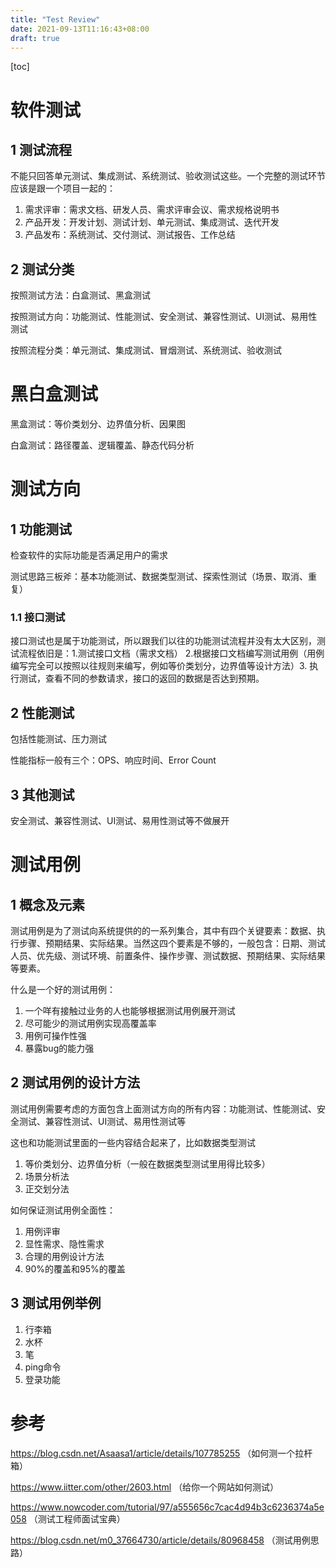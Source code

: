 ```yaml
---
title: "Test Review"
date: 2021-09-13T11:16:43+08:00
draft: true
---
```


[toc]

# 软件测试

## 1 测试流程

不能只回答单元测试、集成测试、系统测试、验收测试这些。一个完整的测试环节应该是跟一个项目一起的：

1. 需求评审：需求文档、研发人员、需求评审会议、需求规格说明书
2. 产品开发：开发计划、测试计划、单元测试、集成测试、迭代开发
3. 产品发布：系统测试、交付测试、测试报告、工作总结

## 2 测试分类

按照测试方法：白盒测试、黑盒测试

按照测试方向：功能测试、性能测试、安全测试、兼容性测试、UI测试、易用性测试

按照流程分类：单元测试、集成测试、冒烟测试、系统测试、验收测试

# 黑白盒测试

黑盒测试：等价类划分、边界值分析、因果图

白盒测试：路径覆盖、逻辑覆盖、静态代码分析

# 测试方向

## 1 功能测试

检查软件的实际功能是否满足用户的需求

测试思路三板斧：基本功能测试、数据类型测试、探索性测试（场景、取消、重复）

### 1.1 接口测试

接口测试也是属于功能测试，所以跟我们以往的功能测试流程并没有太大区别，测试流程依旧是：1.测试接口文档（需求文档） 2.根据接口文档编写测试用例（用例编写完全可以按照以往规则来编写，例如等价类划分，边界值等设计方法）3. 执行测试，查看不同的参数请求，接口的返回的数据是否达到预期。

## 2 性能测试

包括性能测试、压力测试

性能指标一般有三个：OPS、响应时间、Error Count

## 3 其他测试

安全测试、兼容性测试、UI测试、易用性测试等不做展开

# 测试用例

## 1 概念及元素

测试用例是为了测试向系统提供的的一系列集合，其中有四个关键要素：数据、执行步骤、预期结果、实际结果。当然这四个要素是不够的，一般包含：日期、测试人员、优先级、测试环境、前置条件、操作步骤、测试数据、预期结果、实际结果等要素。

什么是一个好的测试用例：

1. 一个咩有接触过业务的人也能够根据测试用例展开测试
2. 尽可能少的测试用例实现高覆盖率
3. 用例可操作性强
4. 暴露bug的能力强

## 2 测试用例的设计方法

测试用例需要考虑的方面包含上面测试方向的所有内容：功能测试、性能测试、安全测试、兼容性测试、UI测试、易用性测试等

这也和功能测试里面的一些内容结合起来了，比如数据类型测试

1. 等价类划分、边界值分析（一般在数据类型测试里用得比较多）
2. 场景分析法
3. 正交划分法

如何保证测试用例全面性：

1. 用例评审
2. 显性需求、隐性需求
3. 合理的用例设计方法
4. 90%的覆盖和95%的覆盖

## 3 测试用例举例

1. 行李箱
2. 水杯
3. 笔
4. ping命令
5. 登录功能

# 参考

https://blog.csdn.net/Asaasa1/article/details/107785255 （如何测一个拉杆箱）

https://www.iitter.com/other/2603.html （给你一个网站如何测试）

https://www.nowcoder.com/tutorial/97/a555656c7cac4d94b3c6236374a5e058 （测试工程师面试宝典）

https://blog.csdn.net/m0_37664730/article/details/80968458 （测试用例思路）
